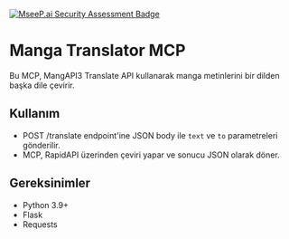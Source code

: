 [![MseeP.ai Security Assessment Badge](https://mseep.net/pr/meren41-s-navmobil-badge.png)](https://mseep.ai/app/meren41-s-navmobil)

# Manga Translator MCP

Bu MCP, MangAPI3 Translate API kullanarak manga metinlerini bir dilden başka dile çevirir.

## Kullanım

- POST /translate endpoint'ine JSON body ile `text` ve `to` parametreleri gönderilir.
- MCP, RapidAPI üzerinden çeviri yapar ve sonucu JSON olarak döner.

## Gereksinimler

- Python 3.9+
- Flask
- Requests
